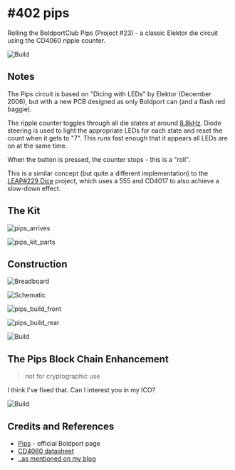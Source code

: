 # #402 pips

Rolling the BoldportClub Pips (Project #23) - a classic Elektor die circuit using the CD4060 ripple counter.

![Build](./assets/pips_build.jpg?raw=true)

## Notes

The Pips circuit is based on "Dicing with LEDs" by Elektor (December 2006),
but with a new PCB designed as only Boldport can (and a flash red baggie).

The ripple counter toggles through all die states at around [8.8kHz](https://www.wolframalpha.com/input/?i=1+%2F+(2.2+*+(470k%CE%A9*470k%CE%A9)%2F(470k%CE%A9%2B470k%CE%A9)+*+220pF)). Diode steering is used to light the appropriate LEDs for each state and reset the count when it gets to "7".
This runs fast enough that it appears all LEDs are on at the same time.

When the button is pressed, the counter stops - this is a "roll".

This is a similar concept (but quite a different implementation) to the
[LEAP#229 Dice](../../Electronics101/555Timer/Dice) project, which uses a 555 and CD4017 to also achieve a slow-down effect.

## The Kit

![pips_arrives](./assets/pips_arrives.jpg?raw=true)

![pips_kit_parts](./assets/pips_kit_parts.jpg?raw=true)

## Construction

![Breadboard](./assets/pips_bb.jpg?raw=true)

![Schematic](./assets/pips_schematic.jpg?raw=true)

![pips_build_front](./assets/pips_build_front.jpg?raw=true)

![pips_build_rear](./assets/pips_build_rear.jpg?raw=true)

![Build](./assets/pips_build.jpg?raw=true)

## The Pips Block Chain Enhancement

> not for cryptographic use

I think I've fixed that. Can I interest you in my ICO?

![Build](./assets/pips_ico.jpg?raw=true)

## Credits and References
* [Pips](https://www.boldport.com/products/pips) - official Boldport page
* [CD4060 datasheet](https://www.futurlec.com/4000Series/CD4060.shtml)
* [..as mentioned on my blog](https://blog.tardate.com/2018/07/leap402-rolling-with-the-boldportclub-pips.html)
